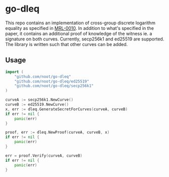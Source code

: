 # go-dleq

This repo contains an implementation of cross-group discrete logarithm equality as specified in [MRL-0010](https://www.getmonero.org/resources/research-lab/pubs/MRL-0010.pdf). In addition to what's specified in the paper, it contains an additional proof of knowledge of the witness ie. a signature on both curves. Currently, secp256k1 and ed25519 are supported. The library is written such that other curves can be added.

## Usage
```go
import (
	"github.com/noot/go-dleq"
    "github.com/noot/go-dleq/ed25519"
	"github.com/noot/go-dleq/secp256k1"
)

curveA := secp256k1.NewCurve()
curveB := ed25519.NewCurve()
x, err := dleq.GenerateSecretForCurves(curveA, curveB)
if err != nil {
    panic(err)
}

proof, err := dleq.NewProof(curveA, curveB, x)
if err != nil {
    panic(err)
}

err = proof.Verify(curveA, curveB)
if err != nil {
    panic(err)
}
```